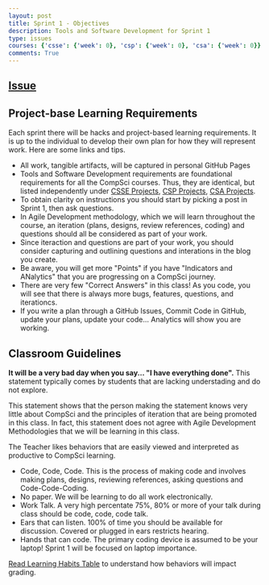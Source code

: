```yaml
---
layout: post
title: Sprint 1 - Objectives
description: Tools and Software Development for Sprint 1
type: issues
courses: {'csse': {'week': 0}, 'csp': {'week': 0}, 'csa': {'week': 0}}
comments: True
---
```


## [Issue](https://github.com/nighthawkcoders/portfolio_2025/issues/14) 

## Project-base Learning Requirements
Each sprint there will be hacks and project-based learning requirements.  It is up to the individual to develop their own plan for how they will represent work.  Here are some links and tips.

- All work, tangible artifacts, will be captured in personal GitHub Pages
- Tools and Software Development requirements are foundational requirements for all the CompSci courses.  Thus, they are identical, but listed independently under [CSSE Projects](https://github.com/orgs/nighthawkcoders/projects/15), [CSP Projects](https://github.com/orgs/nighthawkcoders/projects/17), [CSA Projects](https://github.com/orgs/nighthawkcoders/projects/16).
- To obtain clarity on instructions you should start by picking a post in Sprint 1, then ask questions.  
- In Agile Development methodology, which we will learn throughout the course, an iteration (plans, designs, review references, coding) and questions should all be considered as part of your work.
- Since iteraction and questions are part of your work, you should consider capturing and outlining questions and interations in the blog you create.
- Be aware, you will get more "Points" if you have "Indicators and ANalytics" that you are progressing on a CompSci journey.  
- There are very few "Correct Answers" in this class! As you code, you will see that there is always more bugs, features, questions, and iterationcs.  
- If you write a plan through a GitHub Issues, Commit Code in GitHub, update your plans, update your code...  Analytics will show you are working.


## Classroom Guidelines
**It will be a very bad day when you say... "I have everything done".**  This statement typically comes by students that  are lacking understading and do not explore.

This statement shows that the person making the statement knows very little about CompSci and the principles of iteration that are being promoted in this class.  In fact, this statement does not agree with Agile Development Methodologies that we will be learning in this class.

The Teacher likes behaviors that are easily viewed and interpreted as productive to CompSci learning.  

- Code, Code, Code.  This is the process of making code and involves making plans, designs, reviewing references, asking questions and Code-Code-Coding. 
- No paper. We will be learning to do all work electronically. 
- Work Talk. A very high percentate 75%, 80% or more of your talk during class should be code, code, code talk.
- Ears that can listen.  100% of time you should be available for discussion.  Covered or plugged in ears restricts hearing.
- Hands that can code. The primary coding device is assumed to be your laptop!  Sprint 1 will be focused on laptop importance.

[Read Learning Habits Table](https://github.com/nighthawkcoders/portfolio_2025/issues/14) to understand how behaviors will impact grading.



